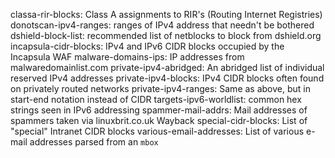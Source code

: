 classa-rir-blocks: Class A assignments to RIR's (Routing Internet Registries)
donotscan-ipv4-ranges: ranges of IPv4 address that needn't be bothered
dshield-block-list: recommended list of netblocks to block from dshield.org
incapsula-cidr-blocks: IPv4 and IPv6 CIDR blocks occupied by the Incapsula WAF
malware-domains-ips: IP addresses from malwaredomainlist.com
private-ipv4-abridged: An abridged list of individual reserved IPv4 addresses
private-ipv4-blocks: IPv4 CIDR blocks often found on privately routed networks
private-ipv4-ranges: Same as above, but in start-end notation instead of CIDR
targets-ipv6-worldlist: common hex strings seen in IPv6 addressing
spammer-mail-addrs: Mail addresses of spammers taken via linuxbrit.co.uk Wayback
special-cidr-blocks: List of "special" Intranet CIDR blocks 
various-email-addresses: List of various e-mail addresses parsed from an `mbox`
